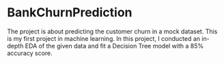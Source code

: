 # BankChurnPrediction
The project is about predicting the customer churn in a mock dataset. This is my first project in machine learning. 
In this project, I conducted an in-depth EDA of the given data and fit a Decision Tree model with a 85% accuracy score. 
